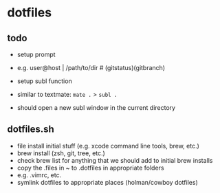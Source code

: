 # dotfiles

## todo
* setup prompt
* e.g.
user@host | /path/to/dir #                            (gitstatus)(gitbranch)

* setup subl function
* similar to textmate: `mate .` > `subl .`
* should open a new subl window in the current directory

## dotfiles.sh
* file install initial stuff (e.g. xcode command line tools, brew, etc.)
* brew install (zsh, git, tree, etc.)
* check brew list for anything that we should add to initial brew installs
* copy the .files in ~ to .dotfiles in appropriate folders
* e.g.  .vimrc, etc.
* symlink dotfiles to appropriate places (holman/cowboy dotfiles)

